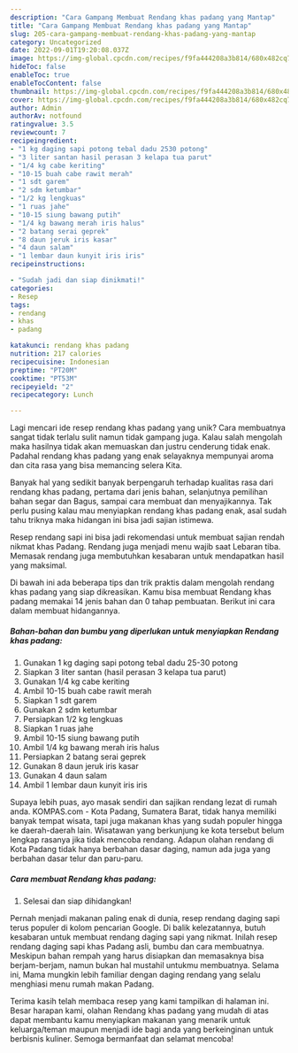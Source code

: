 ```yaml
---
description: "Cara Gampang Membuat Rendang khas padang yang Mantap"
title: "Cara Gampang Membuat Rendang khas padang yang Mantap"
slug: 205-cara-gampang-membuat-rendang-khas-padang-yang-mantap
category: Uncategorized
date: 2022-09-01T19:20:08.037Z
image: https://img-global.cpcdn.com/recipes/f9fa444208a3b814/680x482cq70/rendang-khas-padang-foto-resep-utama.jpg
hideToc: false
enableToc: true
enableTocContent: false
thumbnail: https://img-global.cpcdn.com/recipes/f9fa444208a3b814/680x482cq70/rendang-khas-padang-foto-resep-utama.jpg
cover: https://img-global.cpcdn.com/recipes/f9fa444208a3b814/680x482cq70/rendang-khas-padang-foto-resep-utama.jpg
author: Admin
authorAv: notfound
ratingvalue: 3.5
reviewcount: 7
recipeingredient:
- "1 kg daging sapi potong tebal dadu 2530 potong"
- "3 liter santan hasil perasan 3 kelapa tua parut"
- "1/4 kg cabe keriting"
- "10-15 buah cabe rawit merah"
- "1 sdt garem"
- "2 sdm ketumbar"
- "1/2 kg lengkuas"
- "1 ruas jahe"
- "10-15 siung bawang putih"
- "1/4 kg bawang merah iris halus"
- "2 batang serai geprek"
- "8 daun jeruk iris kasar"
- "4 daun salam"
- "1 lembar daun kunyit iris iris"
recipeinstructions:

- "Sudah jadi dan siap dinikmati!"
categories:
- Resep
tags:
- rendang
- khas
- padang

katakunci: rendang khas padang 
nutrition: 217 calories
recipecuisine: Indonesian
preptime: "PT20M"
cooktime: "PT53M"
recipeyield: "2"
recipecategory: Lunch

---
```





Lagi mencari ide resep rendang khas padang yang unik? Cara membuatnya sangat tidak terlalu sulit namun tidak gampang juga. Kalau salah mengolah maka hasilnya tidak akan memuaskan dan justru cenderung tidak enak. Padahal rendang khas padang yang enak selayaknya mempunyai aroma dan cita rasa yang bisa memancing selera Kita.





Banyak hal yang sedikit banyak berpengaruh terhadap kualitas rasa dari rendang khas padang, pertama dari jenis bahan, selanjutnya pemilihan bahan segar dan Bagus, sampai cara membuat dan menyajikannya. Tak perlu pusing kalau mau menyiapkan rendang khas padang enak,      asal sudah tahu triknya maka hidangan ini bisa jadi sajian istimewa.














Resep rendang sapi ini bisa jadi rekomendasi untuk membuat sajian rendah nikmat khas Padang. Rendang juga menjadi menu wajib saat Lebaran tiba. Memasak rendang juga membutuhkan kesabaran untuk mendapatkan hasil yang maksimal.






Di bawah ini ada beberapa tips dan trik praktis dalam mengolah rendang khas padang yang siap dikreasikan. Kamu bisa membuat Rendang khas padang memakai 14 jenis bahan dan 0 tahap pembuatan. Berikut ini cara dalam membuat hidangannya.

<!--inarticleads1-->

##### Bahan-bahan dan bumbu yang diperlukan untuk menyiapkan Rendang khas padang:

1. Gunakan 1 kg daging sapi potong tebal dadu 25-30 potong
1. Siapkan 3 liter santan (hasil perasan 3 kelapa tua parut)
1. Gunakan 1/4 kg cabe keriting
1. Ambil 10-15 buah cabe rawit merah
1. Siapkan 1 sdt garem
1. Gunakan 2 sdm ketumbar
1. Persiapkan 1/2 kg lengkuas
1. Siapkan 1 ruas jahe
1. Ambil 10-15 siung bawang putih
1. Ambil 1/4 kg bawang merah iris halus
1. Persiapkan 2 batang serai geprek
1. Gunakan 8 daun jeruk iris kasar
1. Gunakan 4 daun salam
1. Ambil 1 lembar daun kunyit iris iris


Supaya lebih puas, ayo masak sendiri dan sajikan rendang lezat di rumah anda. KOMPAS.com - Kota Padang, Sumatera Barat, tidak hanya memiliki banyak tempat wisata, tapi juga makanan khas yang sudah populer hingga ke daerah-daerah lain. Wisatawan yang berkunjung ke kota tersebut belum lengkap rasanya jika tidak mencoba rendang. Adapun olahan rendang di Kota Padang tidak hanya berbahan dasar daging, namun ada juga yang berbahan dasar telur dan paru-paru. 

<!--inarticleads2-->

##### Cara membuat Rendang khas padang:


1. Selesai dan siap dihidangkan!

Pernah menjadi makanan paling enak di dunia, resep rendang daging sapi terus populer di kolom pencarian Google. Di balik kelezatannya, butuh kesabaran untuk membuat rendang daging sapi yang nikmat. Inilah resep rendang daging sapi khas Padang asli, bumbu dan cara membuatnya. Meskipun bahan rempah yang harus disiapkan dan memasaknya bisa berjam-berjam, namun bukan hal mustahil untukmu membuatnya. Selama ini, Mama mungkin lebih familiar dengan daging rendang yang selalu menghiasi menu rumah makan Padang. 

Terima kasih telah membaca resep yang kami tampilkan di halaman ini. Besar harapan kami, olahan Rendang khas padang yang mudah di atas dapat membantu kamu menyiapkan makanan yang menarik untuk keluarga/teman maupun menjadi ide bagi anda yang berkeinginan untuk berbisnis kuliner. Semoga bermanfaat dan selamat mencoba!
